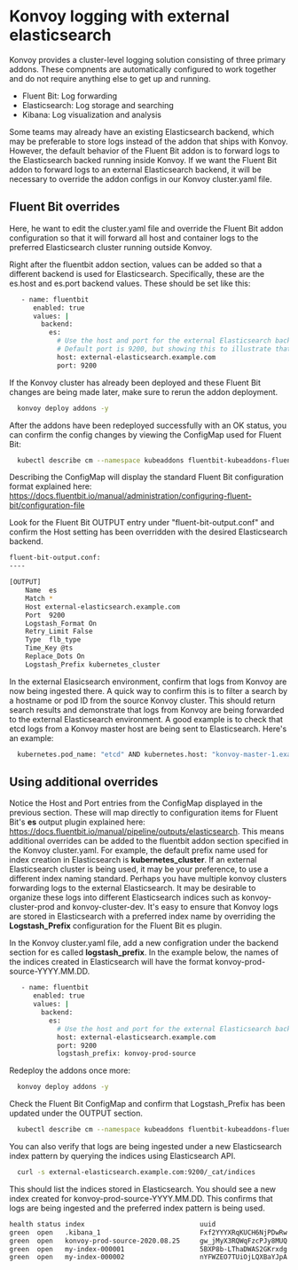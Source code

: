 # Konvoy logging with external elasticsearch

Konvoy provides a cluster-level logging solution consisting of three primary addons. These compnents are automatically configured to work together and do not require anything else to get up and running.

- Fluent Bit: Log forwarding
- Elasticsearch: Log storage and searching
- Kibana: Log visualization and analysis

Some teams may already have an existing Elasticsearch backend, which may be preferable to store logs instead of the addon that ships with Konvoy. However, the default behavior of the Fluent Bit addon is to forward logs to the Elasticsearch backed running inside Konvoy. If we want the Fluent Bit addon to forward logs to an external Elasticsearch backend, it will be necessary to override the addon configs in our Konvoy cluster.yaml file.

## Fluent Bit overrides

Here, he want to edit the cluster.yaml file and override the Fluent Bit addon configuration so that it will forward all host and container logs to the preferred Elasticsearch cluster running outside Konvoy.

Right after the fluentbit addon section, values can be added so that a different backend is used for Elasticsearch. Specifically, these are the es.host and es.port backend values. These should be set like this:

```bash
   - name: fluentbit
      enabled: true
      values: |
        backend:
          es:
            # Use the host and port for the external Elasticsearch backend.
            # Default port is 9200, but showing this to illustrate that a different port could be specified if needed.
            host: external-elasticsearch.example.com
            port: 9200
```

If the Konvoy cluster has already been deployed and these Fluent Bit changes are being made later, make sure to rerun the addon deployment.

```bash
  konvoy deploy addons -y
```

After the addons have been redeployed successfully with an OK status, you can confirm the config changes by viewing the ConfigMap used for Fluent Bit:

```bash
  kubectl describe cm --namespace kubeaddons fluentbit-kubeaddons-fluent-bit-config
```

Describing the ConfigMap will display the standard Fluent Bit configuration format explained here: https://docs.fluentbit.io/manual/administration/configuring-fluent-bit/configuration-file

Look for the Fluent Bit OUTPUT entry under "fluent-bit-output.conf" and confirm the Host setting has been overridden with the desired Elasticsearch backend.

```bash
fluent-bit-output.conf:
----

[OUTPUT]
    Name  es
    Match *
    Host external-elasticsearch.example.com
    Port  9200
    Logstash_Format On
    Retry_Limit False
    Type  flb_type
    Time_Key @ts
    Replace_Dots On
    Logstash_Prefix kubernetes_cluster
```

In the external Elasicsearch environment, confirm that logs from Konvoy are now being ingested there. A quick way to confirm this is to filter a search by a hostname or pod ID from the source Konvoy cluster. This should return search results and demonstrate that logs from Konvoy are being forwarded to the external Elasticsearch environment. A good example is to check that etcd logs from a Konvoy master host are being sent to Elasticsearch. Here's an example:

```bash
  kubernetes.pod_name: "etcd" AND kubernetes.host: "konvoy-master-1.example.com"
```

## Using additional overrides

Notice the Host and Port entries from the ConfigMap displayed in the previous section. These will map directly to configuration items for Fluent Bit's **es** output plugin explained here: https://docs.fluentbit.io/manual/pipeline/outputs/elasticsearch. This means additional overrides can be added to the fluentbit addon section specified in the Konvoy cluster.yaml. For example, the default prefix name used for index creation in Elasticsearch is **kubernetes_cluster**. If an external Elasticsearch cluster is being used, it may be your preference, to use a different index naming standard. Perhaps you have multiple konvoy clusters forwarding logs to the external Elasticsearch. It may be desirable to organize these logs into different Elasticsearch indices such as konvoy-cluster-prod and konvoy-cluster-dev. It's easy to ensure that Konvoy logs are stored in Elasticsearch with a preferred index name by overriding the **Logstash_Prefix** configuration for the Fluent Bit es plugin.

In the Konvoy cluster.yaml file, add a new configration under the backend section for es called **logstash_prefix**. In the example below, the names of the indices created in Elasticsearch will have the format konvoy-prod-source-YYYY.MM.DD.

  ```bash
     - name: fluentbit
        enabled: true
        values: |
          backend:
            es:
              # Use the host and port for the external Elasticsearch backend.
              host: external-elasticsearch.example.com
              port: 9200
              logstash_prefix: konvoy-prod-source
  ```

Redeploy the addons once more:

```bash
  konvoy deploy addons -y
```

Check the Fluent Bit ConfigMap and confirm that Logstash_Prefix has been updated under the OUTPUT section.

```bash
  kubectl describe cm --namespace kubeaddons fluentbit-kubeaddons-fluent-bit-config
```

You can also verify that logs are being ingested under a new Elasticsearch index pattern by querying the indices using Elasticsearch API.

```bash
  curl -s external-elasticsearch.example.com:9200/_cat/indices
```

This should list the indices stored in Elasticsearch. You should see a new index created for konvoy-prod-source-YYYY.MM.DD. This confirms that logs are being ingested and the preferred index pattern is being used.

```bash
health status index                             uuid                   pri rep docs.count docs.deleted store.size pri.store.size
green  open   .kibana_1                         Fxf2YYYXRqKUCH6NjPDwRw   1   1          9            0     42.7kb         21.3kb
green  open   konvoy-prod-source-2020.08.25     gw_jMyX3RQWqFzcPJy8MUQ   5   1     127709            0    150.1mb         75.3mb
green  open   my-index-000001                   5BXP8b-LThaDWAS2GKrxdg   5   1     250518            0    334.4mb        168.6mb
green  open   my-index-000002                   nYFWZEO7TUiOjLQXBaYJpA   5   1       1200            0     88.1kb         44.5kb
```
